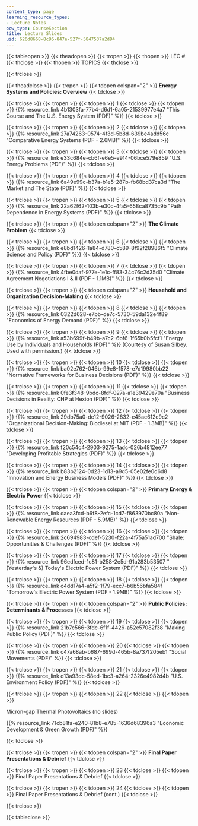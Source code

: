 ```yaml
---
content_type: page
learning_resource_types:
- Lecture Notes
ocw_type: CourseSection
title: Lecture Slides
uid: 626d8668-8c96-847e-527f-5847537a2d94
---
```


{{< tableopen >}}
{{< theadopen >}}
{{< tropen >}}
{{< thopen >}}
LEC #
{{< thclose >}}
{{< thopen >}}
TOPICS
{{< thclose >}}

{{< trclose >}}

{{< theadclose >}}
{{< tropen >}}
{{< tdopen colspan="2" >}}
**Energy Systems and Policies: Overview**
{{< tdclose >}}

{{< trclose >}}
{{< tropen >}}
{{< tdopen >}}
1
{{< tdclose >}}
{{< tdopen >}}
{{% resource_link 4b1303fa-77b4-d6d1-6a05-21539977e4a7 "This Course and The U.S. Energy System (PDF)" %}}
{{< tdclose >}}

{{< trclose >}}
{{< tropen >}}
{{< tdopen >}}
2
{{< tdclose >}}
{{< tdopen >}}
{{% resource_link 27a74263-0574-4f3d-5b8d-639be4add56c "Comparative Energy Systems (PDF - 2.6MB)" %}}
{{< tdclose >}}

{{< trclose >}}
{{< tropen >}}
{{< tdopen >}}
3
{{< tdclose >}}
{{< tdopen >}}
{{% resource_link e33c684e-cb6f-e6e5-e914-06bce579e859 "U.S. Energy Problems (PDF)" %}}
{{< tdclose >}}

{{< trclose >}}
{{< tropen >}}
{{< tdopen >}}
4
{{< tdclose >}}
{{< tdopen >}}
{{% resource_link 6a49e99c-b37a-b1e5-287b-fb68bd37ca3d "The Market and The State (PDF)" %}}
{{< tdclose >}}

{{< trclose >}}
{{< tropen >}}
{{< tdopen >}}
5
{{< tdclose >}}
{{< tdopen >}}
{{% resource_link 22a62f62-103b-e30c-4fa5-658ca8735c9b "Path Dependence in Energy Systems (PDF)" %}}
{{< tdclose >}}

{{< trclose >}}
{{< tropen >}}
{{< tdopen colspan="2" >}}
**The Climate Problem**
{{< tdclose >}}

{{< trclose >}}
{{< tropen >}}
{{< tdopen >}}
6
{{< tdclose >}}
{{< tdopen >}}
{{% resource_link e8bd1426-1a84-d780-c589-8f92f28986f5 "Climate Science and Policy (PDF)" %}}
{{< tdclose >}}

{{< trclose >}}
{{< tropen >}}
{{< tdopen >}}
7
{{< tdclose >}}
{{< tdopen >}}
{{% resource_link 4fbe0daf-977e-1e1c-ff83-34c76c2d35d0 "Climate Agreement Negotiations I & II (PDF - 1.1MB)" %}}
{{< tdclose >}}

{{< trclose >}}
{{< tropen >}}
{{< tdopen colspan="2" >}}
**Household and Organization Decision-Making**
{{< tdclose >}}

{{< trclose >}}
{{< tropen >}}
{{< tdopen >}}
8
{{< tdclose >}}
{{< tdopen >}}
{{% resource_link 0322d628-e7bb-de7c-5730-59da132e4f89 "Economics of Energy Demand (PDF)" %}}
{{< tdclose >}}

{{< trclose >}}
{{< tropen >}}
{{< tdopen >}}
9
{{< tdclose >}}
{{< tdopen >}}
{{% resource_link a53b699f-b49b-a7c2-6bf6-1f65b0b5fcf1 "Energy Use by Individuals and Households (PDF)" %}} (Courtesy of Susan Silbey. Used with permission.)
{{< tdclose >}}

{{< trclose >}}
{{< tropen >}}
{{< tdopen >}}
10
{{< tdclose >}}
{{< tdopen >}}
{{% resource_link ba02e762-046b-99e8-1578-e7d19980bb22 "Normative Frameworks for Business Decisions (PDF)" %}}
{{< tdclose >}}

{{< trclose >}}
{{< tropen >}}
{{< tdopen >}}
11
{{< tdclose >}}
{{< tdopen >}}
{{% resource_link 0fe3f348-9bdc-8fdf-027a-a1e39429e70a "Business Decisions in Reality: CHP at Hexion (PDF)" %}}
{{< tdclose >}}

{{< trclose >}}
{{< tropen >}}
{{< tdopen >}}
12
{{< tdclose >}}
{{< tdopen >}}
{{% resource_link 29db75a0-dc12-9026-2832-e45ae612e9c2 "Organizational Decision-Making: Biodiesel at MIT (PDF - 1.3MB)" %}}
{{< tdclose >}}

{{< trclose >}}
{{< tropen >}}
{{< tdopen >}}
13
{{< tdclose >}}
{{< tdopen >}}
{{% resource_link f20c54c4-2903-9275-1adc-026b4812ee77 "Developing Profitable Strategies (PDF)" %}}
{{< tdclose >}}

{{< trclose >}}
{{< tropen >}}
{{< tdopen >}}
14
{{< tdclose >}}
{{< tdopen >}}
{{% resource_link b83b2124-0d23-1d13-a9d5-05e02fe0d6d8 "Innovation and Energy Business Models (PDF)" %}}
{{< tdclose >}}

{{< trclose >}}
{{< tropen >}}
{{< tdopen colspan="2" >}}
**Primary Energy & Electric Power**
{{< tdclose >}}

{{< trclose >}}
{{< tropen >}}
{{< tdopen >}}
15
{{< tdclose >}}
{{< tdopen >}}
{{% resource_link daea3fcd-b6f8-2efc-1cd7-f863970bc80a "Non-Renewable Energy Resources (PDF - 5.9MB)" %}}
{{< tdclose >}}

{{< trclose >}}
{{< tropen >}}
{{< tdopen >}}
16
{{< tdclose >}}
{{< tdopen >}}
{{% resource_link 2c694983-cdef-5230-f22a-4f75a51ad700 "Shale: Opportunities & Challenges (PDF)" %}}
{{< tdclose >}}

{{< trclose >}}
{{< tropen >}}
{{< tdopen >}}
17
{{< tdclose >}}
{{< tdopen >}}
{{% resource_link 96edfced-1c81-b258-2e5d-91a283b53507 "(Yesterday's &) Today's Electric Power System (PDF)" %}}
{{< tdclose >}}

{{< trclose >}}
{{< tropen >}}
{{< tdopen >}}
18
{{< tdclose >}}
{{< tdopen >}}
{{% resource_link c4dd17a4-a5f2-1f79-ecc7-b6b56bfa584f "Tomorrow's Electric Power System (PDF - 1.9MB)" %}}
{{< tdclose >}}

{{< trclose >}}
{{< tropen >}}
{{< tdopen colspan="2" >}}
**Public Policies: Determinants & Processes**
{{< tdclose >}}

{{< trclose >}}
{{< tropen >}}
{{< tdopen >}}
19
{{< tdclose >}}
{{< tdopen >}}
{{% resource_link 21b7c566-3fdc-6f1f-4426-a52e57082f38 "Making Public Policy (PDF)" %}}
{{< tdclose >}}

{{< trclose >}}
{{< tropen >}}
{{< tdopen >}}
20
{{< tdclose >}}
{{< tdopen >}}
{{% resource_link c47a68ab-b687-699d-465b-8a737f205eb1 "Social Movements (PDF)" %}}
{{< tdclose >}}

{{< trclose >}}
{{< tropen >}}
{{< tdopen >}}
21
{{< tdclose >}}
{{< tdopen >}}
{{% resource_link d13a93dc-58ed-1bc3-a264-2326e4982d4b "U.S. Environment Policy (PDF)" %}}
{{< tdclose >}}

{{< trclose >}}
{{< tropen >}}
{{< tdopen >}}
22
{{< tdclose >}}
{{< tdopen >}}


Micron-gap Thermal Photovoltaics (no slides)

{{% resource_link 71cb81fa-e240-81b8-e785-1636d68396a3 "Economic Development & Green Growth (PDF)" %}}


{{< tdclose >}}

{{< trclose >}}
{{< tropen >}}
{{< tdopen colspan="2" >}}
**Final Paper Presentations & Debrief**
{{< tdclose >}}

{{< trclose >}}
{{< tropen >}}
{{< tdopen >}}
23
{{< tdclose >}}
{{< tdopen >}}
Final Paper Presentations & Debrief
{{< tdclose >}}

{{< trclose >}}
{{< tropen >}}
{{< tdopen >}}
24
{{< tdclose >}}
{{< tdopen >}}
Final Paper Presentations & Debrief (cont.)
{{< tdclose >}}

{{< trclose >}}

{{< tableclose >}}